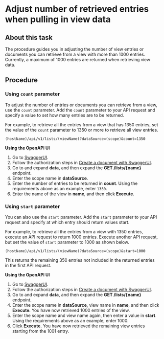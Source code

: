 # Adjust number of retrieved entries when pulling in view data 

## About this task

The procedure guides you in adjusting the number of view entries or documents you can retrieve from a view with more than 1000 entries. Currently, a maximum of 1000 entries are returned when retrieving view data. 

## Procedure

### Using `count` parameter

To adjust the number of entries or documents you can retrieve from a view, use the `count` parameter. Add the `count` parameter to your API request and specify a value to set how many entries are to be returned. 

For example, to retrieve all the entries from a view that has 1350 entries, set the value of the `count` parameter to 1350 or more to retrieve all view entries.

`(hostName)/api/v1/lists/(viewName)?dataSource=(scope)&count=1350`

**Using the OpenAPI UI**

1. Go to [SwaggerUI](http://localhost:8880/openapi/index.html).
2. Follow the authorization steps in [Create a document with SwaggerUI](../../tutorial/swagger.md#create-a-document-with-swaggerui).
3. Go to and expand **data**, and then expand the **GET /lists/{name}** endpoint.
4. Enter the scope name in **dataSource**.
5. Enter the number of entries to be returned in **count**. Using the requirements above as an example, enter `1350`.  
6. Enter the name of the view in **name**, and then click **Execute**.

### Using `start` parameter

You can also use the `start` parameter. Add the `start` parameter to your API request and specify at which entry should return values start. 

For example, to retrieve all the entries from a view with 1350 entries, execute an API request to return 1000 entries. Execute another API request, but set the value of `start` parameter to 1000 as shown below.

`(hostName)/api/v1/lists/(viewName)?dataSource=(scope)&start=1000`

This returns the remaining 350 entries not included in the returned entries in the first API request. 

**Using the OpenAPI UI**

1. Go to [SwaggerUI](http://localhost:8880/openapi/index.html).
2. Follow the authorization steps in [Create a document with SwaggerUI](../../tutorial/swagger.md#create-a-document-with-swaggerui).
3. Go to and expand **data**, and then expand the **GET /lists/{name}** endpoint.
4. Enter the scope name in **dataSource**, view name in **name**, and then click **Execute**.
You have now retrieved 1000 entries of the view.
5. Enter the scope name and view name again, then enter a value in **start**. Using the requirements above as an example, enter 1000.  
6. Click **Execute**. You have now retrieved the remaining view entries starting from the 1001 entry.  
